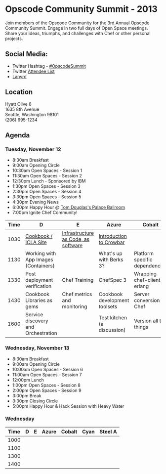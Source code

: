 Opscode Community Summit - 2013
===============================
Join members of the Opscode Community for the 3rd Annual Opscode Community Summit.  Engage in two full days of Open Space meetings. Share your ideas, triumphs, and challenges with Chef or other personal projects.

## Social Media:
* Twitter Hashtag - [#OpscodeSummit](https://twitter.com/#!/search/%23opscodesummit)
* Twitter [Attendee List](https://twitter.com/opscode/community-summit-2013/members)
* [Lanyrd](http://lanyrd.com/2013/opscodesummit/)

## Location
Hyatt Olive 8  
1635 8th Avenue  
Seattle, Washington 98101  
(206) 695-1234

## Agenda
### Tuesday, November 12

* 8:30am Breakfast
* 9:00am Opening Circle
* 10:30am Open Spaces - Session 1
* 11:30am Open Spaces - Session 2
* 12:30pm Lunch - Sponsored by IBM
* 1:30pm Open Spaces - Session 3
* 2:30pm Open Spaces - Session 4
* 3:30pm Open Spaces - Session 5
* 4:30pm Evening News
* 6:00pm Happy Hour @ [Tom Douglas's Palace Ballroom](https://maps.google.com/maps?saddr=Hyatt+at+Olive+8,+8th+Avenue,+Seattle,+WA&daddr=Palace+Ballroom&hl=en&ll=47.614141,-122.336969&spn=0.006676,0.008808&sll=47.615106,-122.336968&sspn=0.006675,0.008808&geocode=FdWG1gIdYlW1-CFzBLU7QqVs4ynhuE40tWqQVDFzBLU7QqVs4w%3BFVyL1gIdzDu1-A&oq=Hyatt&dirflg=w&mra=ltm&t=m&z=17)
* 7:00pm Ignite Chef Community!


| Time | D | E | Azure                                  | Cobalt | Cyan | Steel A |
|------|---|---|----------------------------------------|--------|------|---------|
| 1030 | [Cookbook / ICLA Site](wiki/Tuesday-D-1030)  | [Infrastructure as Code, as software](wiki/Tuesday-E-1030)  |[Introduction to Crowbar](wiki/Tuesday-Azure-1030)|        |      |         |
| 1130 | Working with App Images (Containers)  |   | What's up with Berks 3? | Platform specific dependencies |      | Vagrant (chef-solo to chef-zero) |
| 1330 | Post deployment verification | Chef Training | ChefSpec 3 | Wrapping chef-client in erlang | Cloud security | Attribute validation |
| 1430 | Cookbook Libraries as gems | Chef metrics and monitoring | Cookbook development toolsets | Server conversion to Chef | Openstack | Celluloid (is it good?) |
| 1600 | Service discovery and Orchestration |  | Test kitchen (a discussion) | Version all the things |  | Private/Enterprise chef support group |

### Wednesday, November 13

* 8:30am Breakfast
* 9:00am Opening Circle
* 10:00am Open Spaces - Session 6
* 11:00am Open Spaces - Session 7
* 12:00pm Lunch
* 1:00pm Open Spaces - Session 8
* 2:00pm Open Spaces - Session 9
* 3:00pm Break
* 3:30pm Closing Circle
* 5:00pm Happy Hour & Hack Session with Heavy Water

### Wednesday

| Time | D | E | Azure | Cobalt | Cyan | Steel A |
|------|---|---|-------|--------|------|---------|
| 1000 |   |   |       |        |      |         |
| 1100 |   |   |       |        |      |         |
| 1300 |   |   |       |        |      |         |
| 1400 |   |   |       |        |      |         |